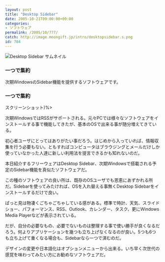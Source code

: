 ```yaml
---
layout: post
title: "Desktop Sidebar"
date: 2005-10-21T09:00:00+09:00
categories:
- ソフトウェア
permalink: /2005/10/777/
catch: http://image.moongift.jp/intro/desktopsidebar.s.png
id: 784
---
```

 ![Desktop Sidebar サムネイル](http://image.moongift.jp/intro/desktopsidebar.s.png "Desktop Sidebar サムネイル")
  

### 一つで集約
  
次期WindowsのSidebar機能を提供するソフトウェアです。  
<!--more-->  

### 一つで集約
  

スクリーンショット)%\>

  

次期WindowsではRSSがサポートされる。元々PCでは様々なソフトウェアをインストールする事で機能してきたが、基本のOSで出来る事が随分増えてきている。

  

初心者ユーザにとってはありがたい事だろう。はじめから入っていれば、情報収集を行う必要もない。ともすればコンピュータはブラウジングとメールだけしか使っていなかった人達に新しい利用法を提言できるかも知れないのだ。

  

本日紹介するフリーウェアはDesktop Sidebar、次期Windowsで搭載される予定のSidebar機能を真似たソフトウェアだ。

  

この種のソフトウェアの良い所は、既存のOSユーザでも恩恵にあずかれる所だ。Sidebarを使ってみたければ、OSを入れ替える事無くDesktop Sidebarをインストールするだけで良い。

  

ぱっと見は物凄くごちゃごちゃしている感がある。標準で時計、天気、スライドショー、パフォーマンス、RSS、Outlook、カレンダー、タスク、更にWindows Media Playerなどが表示されている。

  

だが、自分の必要なもの、必要でないものは整理する事で使い勝手が良くなるだろう。何よりアプリケーションを幾つも立ち上げなくなるのが良い。5つも6つも立ち上げて重くなる場合も、Sidebarなら一つで済むのだ。

  

デザインの変更や日本語化はオプションメニューから出来る。いち早く次世代の感覚を味わってみたい方にお勧めなソフトウェアだ。


